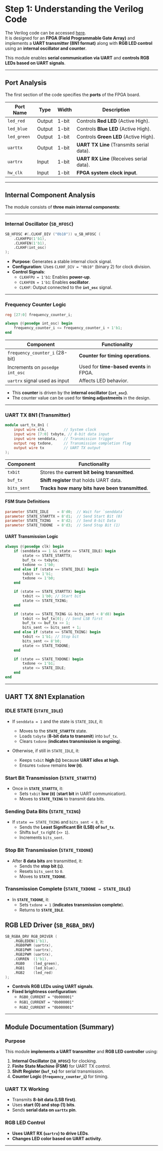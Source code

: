 # **Step 1: Understanding the Verilog Code**
The Verilog code can be accessed [here](https://github.com/Skandakm29/VsdSquadron_mini_fpga_uart_loopback).  
It is designed for an **FPGA (Field Programmable Gate Array)** and implements a **UART transmitter (8N1 format)** along with **RGB LED control** using an **internal oscillator and counter**.

This module enables **serial communication via UART** and **controls RGB LEDs based on UART signals**.

---

## **Port Analysis**
The first section of the code specifies the **ports** of the FPGA board.

| **Port Name**   | **Type**  | **Width** | **Description** |
|---------------|---------|---------|----------------|
| `led_red`    | Output  | 1-bit   | Controls **Red LED** (Active High). |
| `led_blue`   | Output  | 1-bit   | Controls **Blue LED** (Active High). |
| `led_green`  | Output  | 1-bit   | Controls **Green LED** (Active High). |
| `uarttx`     | Output  | 1-bit   | **UART TX Line** (Transmits serial data). |
| `uartrx`     | Input   | 1-bit   | **UART RX Line** (Receives serial data). |
| `hw_clk`     | Input   | 1-bit   | **FPGA system clock input**. |

---

## **Internal Component Analysis**
The module consists of **three main internal components**:

---

### **Internal Oscillator (`SB_HFOSC`)**
```verilog
SB_HFOSC #(.CLKHF_DIV ("0b10")) u_SB_HFOSC (
    .CLKHFPU(1'b1),
    .CLKHFEN(1'b1),
    .CLKHF(int_osc)
);
```
- **Purpose**: Generates a stable internal clock signal.
- **Configuration**: Uses `CLKHF_DIV = "0b10"` (binary 2) for clock division.
- **Control Signals**:
  - `CLKHFPU = 1'b1`: Enables **power-up**.
  - `CLKHFEN = 1'b1`: Enables **oscillator**.
  - `CLKHF`: Output connected to the **`int_osc`** signal.

---

### **Frequency Counter Logic**
```verilog
reg [27:0] frequency_counter_i;

always @(posedge int_osc) begin
    frequency_counter_i <= frequency_counter_i + 1'b1;
end
```
| **Component** | **Functionality** |
|-------------|----------------|
| `frequency_counter_i` (28-bit) | **Counter for timing operations**. |
| Increments on `posedge int_osc` | Used for **time-based events** in FPGA. |
| `uartrx` signal used as input | Affects LED behavior. |

- This **counter** is driven by the **internal oscillator (`int_osc`)**.
- The counter value can be used for **timing adjustments** in the design.

---

### **UART TX 8N1 (Transmitter)**
```verilog
module uart_tx_8n1 (
    input wire clk,        // System clock
    input wire [7:0] txbyte, // 8-bit data input
    input wire senddata,   // Transmission trigger
    output reg txdone,     // Transmission completion flag
    output wire tx         // UART TX output
);
```
| **Component** | **Functionality** |
|-------------|----------------|
| `txbit` | Stores the **current bit being transmitted**. |
| `buf_tx` | **Shift register** that holds UART data. |
| `bits_sent` | **Tracks how many bits have been transmitted**. |

#### **FSM State Definitions**
```verilog
parameter STATE_IDLE    = 8'd0;  // Wait for `senddata`
parameter STATE_STARTTX = 8'd1;  // Send Start Bit (0)
parameter STATE_TXING   = 8'd2;  // Send 8-bit Data
parameter STATE_TXDONE  = 8'd3;  // Send Stop Bit (1)
```

#### **UART Transmission Logic**
```verilog
always @(posedge clk) begin
    if (senddata == 1 && state == STATE_IDLE) begin
        state <= STATE_STARTTX;
        buf_tx <= txbyte;
        txdone <= 1'b0;
    end else if (state == STATE_IDLE) begin
        txbit <= 1'b1;
        txdone <= 1'b0;
    end

    if (state == STATE_STARTTX) begin
        txbit <= 1'b0; // Start bit
        state <= STATE_TXING;
    end

    if (state == STATE_TXING && bits_sent < 8'd8) begin
        txbit <= buf_tx[0]; // Send LSB first
        buf_tx <= buf_tx >> 1;
        bits_sent <= bits_sent + 1;
    end else if (state == STATE_TXING) begin
        txbit <= 1'b1; // Stop bit
        bits_sent <= 8'b0;
        state <= STATE_TXDONE;
    end

    if (state == STATE_TXDONE) begin
        txdone <= 1'b1;
        state <= STATE_IDLE;
    end
end
```
---
## UART TX 8N1 Explanation

### IDLE STATE (`STATE_IDLE`)
- If `senddata = 1` and the state is `STATE_IDLE`, it:
  - Moves to the **`STATE_STARTTX`** state.
  - Loads `txbyte` (**8-bit data to transmit**) into `buf_tx`.
  - Clears `txdone` (**indicates transmission is ongoing**).

- Otherwise, if still in `STATE_IDLE`, it:
  - Keeps `txbit` **high (`1`)** because **UART idles at high**.
  - Ensures `txdone` remains **low (`0`)**.

### Start Bit Transmission (`STATE_STARTTX`)
- Once in **`STATE_STARTTX`**, it:
  - Sets `txbit` **low (`0`)** (**start bit** in UART communication).
  - Moves to **`STATE_TXING`** to transmit data bits.

### Sending Data Bits (`STATE_TXING`)
- If `state == STATE_TXING` and `bits_sent < 8`, it:
  - Sends the **Least Significant Bit (LSB) of `buf_tx`**.
  - Shifts `buf_tx` right (`>> 1`).
  - Increments `bits_sent`.

###  Stop Bit Transmission (`STATE_TXDONE`)
- After **8 data bits** are transmitted, it:
  - Sends the **stop bit (`1`)**.
  - Resets `bits_sent` to `0`.
  - Moves to **`STATE_TXDONE`**.

###  Transmission Complete (`STATE_TXDONE → STATE_IDLE`)
- In **`STATE_TXDONE`**, it:
  - Sets `txdone = 1` (**indicates transmission complete**).
  - Returns to **`STATE_IDLE`**.


## **RGB LED Driver (`SB_RGBA_DRV`)**
```verilog
SB_RGBA_DRV RGB_DRIVER (
    .RGBLEDEN(1'b1),
    .RGB0PWM (uartrx),
    .RGB1PWM (uartrx),
    .RGB2PWM (uartrx),
    .CURREN  (1'b1),
    .RGB0    (led_green),
    .RGB1    (led_blue),
    .RGB2    (led_red)
);
```
- **Controls RGB LEDs using UART signals**.
- **Fixed brightness configuration**:
  - `RGB0_CURRENT = "0b000001"`
  - `RGB1_CURRENT = "0b000001"`
  - `RGB2_CURRENT = "0b000001"`

---

## **Module Documentation (Summary)**

### **Purpose**
This module **implements a UART transmitter** and **RGB LED controller** using:
1. **Internal Oscillator (`SB_HFOSC`)** for clocking.
2. **Finite State Machine (FSM)** for UART TX control.
3. **Shift Register (`buf_tx`)** for serial transmission.
4. **Counter Logic (`frequency_counter_i`)** for timing.

### **UART TX Working**
- Transmits **8-bit data (LSB first)**.
- Uses **start (0) and stop (1) bits**.
- Sends **serial data on `uarttx` pin**.

### **RGB LED Control**
- **Uses UART RX (`uartrx`) to drive LEDs**.
- **Changes LED color based on UART activity**.

---